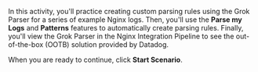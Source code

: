 In this activity, you'll practice creating custom parsing rules using the Grok Parser for a series of example Nginx logs. Then, you'll use the **Parse my Logs** and **Patterns** features to automatically create parsing rules. Finally, you'll view the Grok Parser in the Nginx Integration Pipeline to see the out-of-the-box (OOTB) solution provided by Datadog.

When you are ready to continue, click **Start Scenario**.